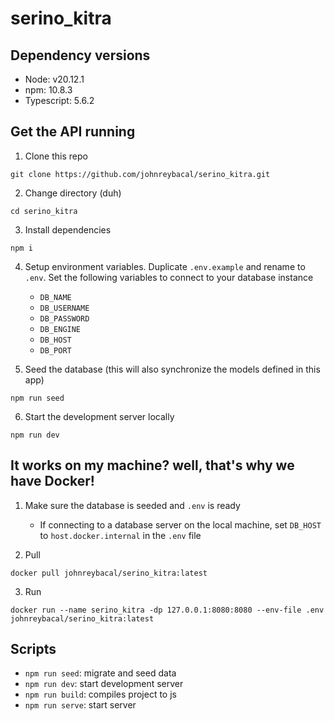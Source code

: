 # serino_kitra

## Dependency versions

- Node: v20.12.1
- npm: 10.8.3
- Typescript: 5.6.2

## Get the API running

1. Clone this repo

```
git clone https://github.com/johnreybacal/serino_kitra.git
```

2. Change directory (duh)

```
cd serino_kitra
```

3. Install dependencies

```
npm i
```

4. Setup environment variables. Duplicate `.env.example` and rename to `.env`. Set the following variables to connect to your database instance

   - `DB_NAME`
   - `DB_USERNAME`
   - `DB_PASSWORD`
   - `DB_ENGINE`
   - `DB_HOST`
   - `DB_PORT`

5. Seed the database (this will also synchronize the models defined in this app)

```
npm run seed
```

6. Start the development server locally

```
npm run dev
```

## It works on my machine? well, that's why we have Docker!

1. Make sure the database is seeded and `.env` is ready

   - If connecting to a database server on the local machine, set `DB_HOST` to `host.docker.internal` in the `.env` file

2. Pull

```
docker pull johnreybacal/serino_kitra:latest
```

3. Run

```
docker run --name serino_kitra -dp 127.0.0.1:8080:8080 --env-file .env johnreybacal/serino_kitra:latest
```

## Scripts

- `npm run seed`: migrate and seed data
- `npm run dev`: start development server
- `npm run build`: compiles project to js
- `npm run serve`: start server
